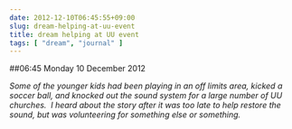 ```yaml
---
date: 2012-12-10T06:45:55+09:00
slug: dream-helping-at-uu-event
title: dream helping at UU event
tags: [ "dream", "journal" ]
---
```


##06:45 Monday 10 December 2012

_Some of the younger kids had been playing in an off limits area, kicked a soccer ball, and knocked out the sound system for a large number of UU churches.  I heard about the story after it was too late to help restore the sound, but was volunteering for something else or something._
